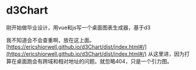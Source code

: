 # d3Chart
刚开始做毕业设计，用vue和js写一个桌面图表生成器，基于d3


我不知道会不会查重啊，放在这上面。
[https://ericshiorwell.github.io/d3Chart/dist/index.html#/](https://ericshiorwell.github.io/d3Chart/dist/index.html#/)
从这里进，因为打算在桌面跑会有跨域和相对地址的问题。就忽略404，只是一个引力图。
